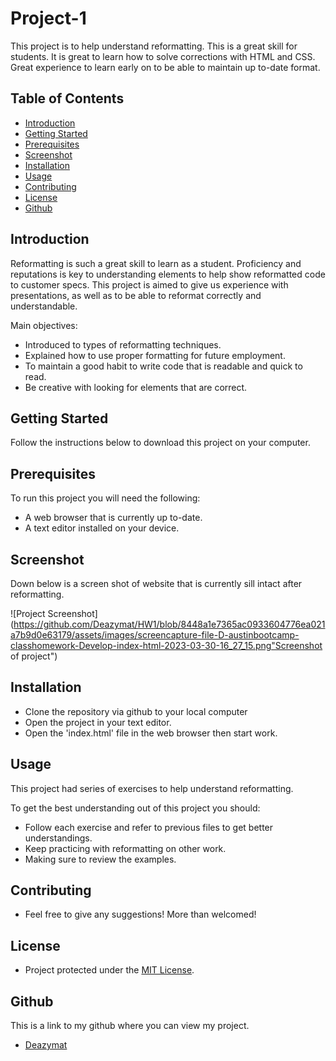 # Project-1

This project is to help understand reformatting. This is a great skill for students. It is great to learn how to solve corrections with HTML and CSS. Great experience to learn early on to be able to maintain up to-date format.

## Table of Contents

- [Introduction](#introduction)
- [Getting Started](#getting-started)
- [Prerequisites](#prerequisites)
- [Screenshot](#screenshot)
- [Installation](#installation)
- [Usage](#usage)
- [Contributing](#contributing)
- [License](#license)
- [Github](#github)

## Introduction

Reformatting is such a great skill to learn as a student. Proficiency and reputations is key to understanding elements to help show reformatted code to customer specs. This project is aimed to give us experience with presentations, as well as to be able to reformat correctly and understandable.

Main objectives:

- Introduced to types of reformatting techniques.
- Explained how to use proper formatting for future employment.
- To maintain a good habit to write code that is readable and quick to read.
- Be creative with looking for elements that are correct.

## Getting Started

Follow the instructions below to download this project on your computer.

## Prerequisites

To run this project you will need the following:

- A web browser that is currently up to-date.
- A text editor installed on your device.

## Screenshot

Down below is a screen shot of website that is currently sill intact after reformatting.

![Project Screenshot](https://github.com/Deazymat/HW1/blob/8448a1e7365ac0933604776ea021a7b9d0e63179/assets/images/screencapture-file-D-austinbootcamp-classhomework-Develop-index-html-2023-03-30-16_27_15.png"Screenshot of project")

## Installation

- Clone the repository via github to your local computer
- Open the project in your text editor.
- Open the 'index.html' file in the web browser then start work.

## Usage

This project had series of exercises to help understand reformatting.

To get the best understanding out of this project you should:

- Follow each exercise and refer to previous files to get better understandings.
- Keep practicing with reformatting on other work.
- Making sure to review the examples.

## Contributing

- Feel free to give any suggestions! More than welcomed!

## License

- Project protected under the [MIT License](LICENSE.md).

## Github

This is a link to my github where you can view my project.

- [Deazymat](https://github.com/Deazymat/Project-1)

